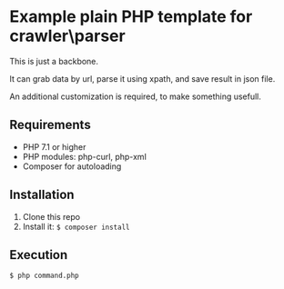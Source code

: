 # Example plain PHP template for crawler\parser
This is just a backbone.

It can grab data by url, parse it using xpath, and save result in json file.

An additional customization is required, to make something usefull.  

## Requirements

- PHP 7.1 or higher
- PHP modules: php-curl, php-xml
- Composer for autoloading

## Installation

1. Clone this repo
2. Install it:
```$ composer install ```

## Execution
```$ php command.php ```

 